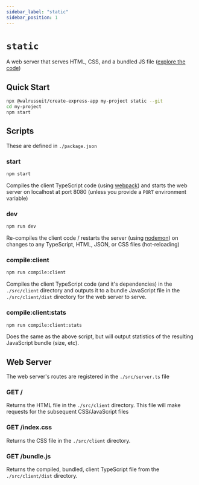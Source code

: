 ```yaml
---
sidebar_label: "static"
sidebar_position: 1
---
```

# `static`

A web server that serves HTML, CSS, and a bundled JS file ([explore the code](https://github.com/Walrussuit101/create-express-app/tree/master/templates/static))

## Quick Start
```bash
npx @walrussuit/create-express-app my-project static --git
cd my-project
npm start
```

## Scripts
These are defined in `./package.json`

### start
```bash
npm start
```
Compiles the client TypeScript code (using [webpack](https://webpack.js.org/)) and starts the web server on localhost at port 8080 (unless you provide a `PORT` environment variable)

### dev
```bash
npm run dev
```
Re-compiles the client code / restarts the server (using [nodemon](https://nodemon.io/)) on changes to any TypeScript, HTML, JSON, or CSS files (hot-reloading)

### compile:client
```bash
npm run compile:client
```
Compiles the client TypeScript code (and it's dependencies) in the `./src/client` directory and outputs it to a bundle JavaScript file in the `./src/client/dist` directory for the web server to serve.

### compile:client:stats
```bash
npm run compile:client:stats
```
Does the same as the above script, but will output statistics of the resulting JavaScript bundle (size, etc).

## Web Server
The web server's routes are registered in the `./src/server.ts` file

### GET /
Returns the HTML file in the `./src/client` directory. This file will make requests for the subsequent CSS/JavaScript files

### GET /index.css
Returns the CSS file in the `./src/client` directory.

### GET /bundle.js
Returns the compiled, bundled, client TypeScript file from the `./src/client/dist` directory.